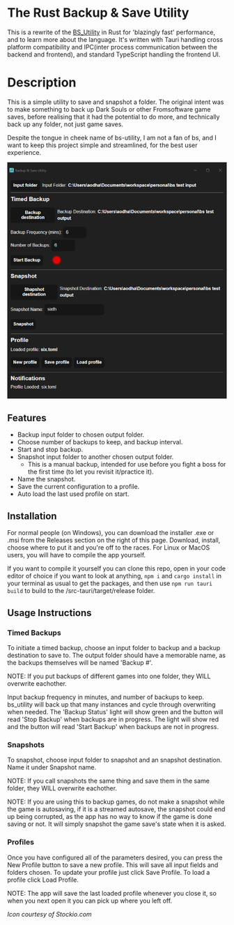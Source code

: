 # The Rust Backup & Save Utility
This is a rewrite of the [BS_Utility](https://github.com/aodh66/bs_utility) in Rust for 'blazingly fast' performance, and to learn more about the language. It's written with Tauri handling cross platform compatibility and IPC(inter process communication between the backend and frontend), and standard TypeScript handling the frontend UI.

# Description
This is a simple utility to save and snapshot a folder. The original intent was to make something to back up Dark Souls or other Fromsoftware game saves, before realising that it had the potential to do more, and technically back up any folder, not just game saves.

Despite the tongue in cheek name of bs-utility, I am not a fan of bs, and I want to keep this project simple and streamlined, for the best user experience.

![alt text](https://github.com/aodh66/bs_utility_rust/blob/main/images/bs-utility-rust.png?raw=true)

## Features
- Backup input folder to chosen output folder.
- Choose number of backups to keep, and backup interval.
- Start and stop backup.
- Snapshot input folder to another chosen output folder.
  - This is a manual backup, intended for use before you fight a boss for the first time (to let you revisit it/practice it). 
- Name the snapshot.
- Save the current configuration to a profile.
- Auto load the last used profile on start.

## Installation
For normal people (on Windows), you can download the installer .exe or .msi from the Releases section on the right of this page. Download, install, choose where to put it and you're off to the races. For Linux or MacOS users, you will have to compile the app yourself.

If you want to compile it yourself you can clone this repo, open in your code editor of choice if you want to look at anything, `npm i` and `cargo install` in your terminal as usual to get the packages, and then use `npm run tauri build` to build to the /src-tauri/target/release folder.

## Usage Instructions
### Timed Backups
To initiate a timed backup, choose an input folder to backup and a backup destination to save to. The output folder should have a memorable name, as the backups themselves will be named 'Backup #'.

NOTE: If you put backups of different games into one folder, they WILL overwrite eachother.

Input backup frequency in minutes, and number of backups to keep. bs_utility will back up that many instances and cycle through overwriting when needed. The 'Backup Status' light will show green and the button will read 'Stop Backup' when backups are in progress. The light will show red and the button will read 'Start Backup' when backups are not in progress.

### Snapshots
To snapshot, choose input folder to snapshot and an snapshot destination. Name it under Snapshot name.

NOTE: If you call snapshots the same thing and save them in the same folder, they WILL overwrite eachother.

NOTE: If you are using this to backup games, do not make a snapshot while the game is autosaving, if it is a streamed autosave, the snapshot could end up being corrupted, as the app has no way to know if the game is done saving or not. It will simply snapshot the game save's state when it is asked.

### Profiles
Once you have configured all of the parameters desired, you can press the New Profile button to save a new profile. This will save all input fields and folders chosen. To update your profile just click Save Profile. To load a profile click Load Profile.

NOTE: The app will save the last loaded profile whenever you close it, so when you next open it you can pick up where you left off.

*Icon courtesy of Stockio.com*
